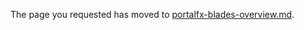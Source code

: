 <!-- TODO:  deprecate this document by removing it.  It has been  replaced by portalfx-blades-overview.md.  -->

The page you requested has moved to [portalfx-blades-overview.md](portalfx-blades-overview.md).
